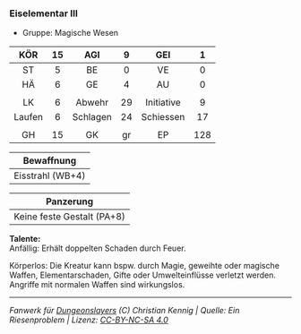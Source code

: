 ### Eiselementar III

- Gruppe: Magische Wesen

|  KÖR   | 15  |   AGI    |  9  |    GEI     |  1  |
| :----: | :-: | :------: | :-: | :--------: | :-: |
|   ST   |  5  |    BE    |  0  |     VE     |  0  |
|   HÄ   |  6  |    GE    |  4  |     AU     |  0  |
|        |     |          |     |            |     |
|   LK   |  6  |  Abwehr  | 29  | Initiative |  9  |
| Laufen |  6  | Schlagen | 24  | Schiessen  | 17  |
|        |     |          |     |            |     |
|   GH   | 15  |    GK    | gr  |     EP     | 128 |

|    Bewaffnung    |
| :--------------: |
| Eisstrahl (WB+4) |

|         Panzerung          |
| :------------------------: |
| Keine feste Gestalt (PA+8) |

**Talente:**  
Anfällig: Erhält doppelten Schaden durch Feuer.

Körperlos: Die Kreatur kann bspw. durch Magie, geweihte oder magische Waffen, Elementarschaden, Gifte oder Umwelteinflüsse verletzt werden. Angriffe mit normalen Waffen sind wirkungslos.

---

_Fanwerk für [Dungeonslayers](https://www.dungeonslayers.net/) (C) Christian Kennig | Quelle: Ein Riesenproblem | Lizenz: [CC-BY-NC-SA 4.0](https://creativecommons.org/licenses/by-nc-sa/4.0/deed.de)_

